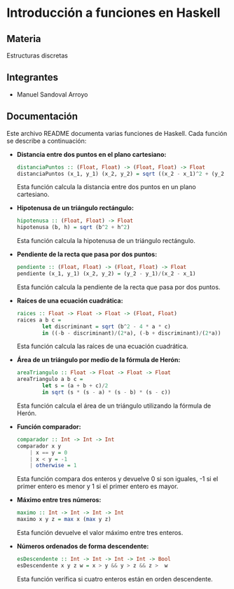 # Introducción a funciones en Haskell

## Materia

Estructuras discretas

## Integrantes

- Manuel Sandoval Arroyo

## Documentación

Este archivo README documenta varias funciones de Haskell. Cada función se describe a continuación:

- **Distancia entre dos puntos en el plano cartesiano:**

  ```haskell
  distanciaPuntos :: (Float, Float) -> (Float, Float) -> Float
  distanciaPuntos (x_1, y_1) (x_2, y_2) = sqrt ((x_2 - x_1)^2 + (y_2 - y_1)^2)
  ```

  Esta función calcula la distancia entre dos puntos en un plano cartesiano.

- **Hipotenusa de un triángulo rectángulo:**

  ```haskell
  hipotenusa :: (Float, Float) -> Float
  hipotenusa (b, h) = sqrt (b^2 + h^2)
  ```

  Esta función calcula la hipotenusa de un triángulo rectángulo.

- **Pendiente de la recta que pasa por dos puntos:**

  ```haskell
  pendiente :: (Float, Float) -> (Float, Float) -> Float
  pendiente (x_1, y_1) (x_2, y_2) = (y_2 - y_1)/(x_2 - x_1)
  ```

  Esta función calcula la pendiente de la recta que pasa por dos puntos.

- **Raíces de una ecuación cuadrática:**

  ```haskell
  raices :: Float -> Float -> Float -> (Float, Float)
  raices a b c =
          let discriminant = sqrt (b^2 - 4 * a * c)
          in ((-b - discriminant)/(2*a), (-b + discriminant)/(2*a))
  ```

  Esta función calcula las raíces de una ecuación cuadrática.

- **Área de un triángulo por medio de la fórmula de Herón:**

  ```haskell
  areaTriangulo :: Float -> Float -> Float -> Float
  areaTriangulo a b c =
          let s = (a + b + c)/2
          in sqrt (s * (s - a) * (s - b) * (s - c))
  ```

  Esta función calcula el área de un triángulo utilizando la fórmula de Herón.

- **Función comparador:**

  ```haskell
  comparador :: Int -> Int -> Int
  comparador x y
      | x == y = 0
      | x < y = -1
      | otherwise = 1
  ```

  Esta función compara dos enteros y devuelve 0 si son iguales, -1 si el primer entero es menor y 1 si el primer entero es mayor.

- **Máximo entre tres números:**

  ```haskell
  maximo :: Int -> Int -> Int -> Int
  maximo x y z = max x (max y z)
  ```

  Esta función devuelve el valor máximo entre tres enteros.

- **Números ordenados de forma descendente:**
  ```haskell
  esDescendente :: Int -> Int -> Int -> Int -> Bool
  esDescendente x y z w = x > y && y > z && z >  w
  ```
  Esta función verifica si cuatro enteros están en orden descendente.
